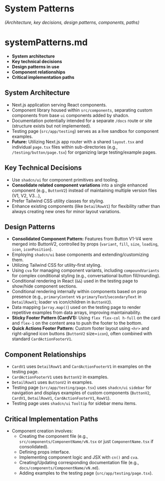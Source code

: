 # System Patterns

*(Architecture, key decisions, design patterns, components, paths)*

# systemPatterns.md

- **System architecture**
- **Key technical decisions**
- **Design patterns in use**
- **Component relationships**
- **Critical implementation paths**

## System Architecture
- Next.js application serving React components.
- Component library housed within `src/components`, separating custom components from base `ui` components added by shadcn.
- Documentation potentially intended for a separate `/docs` route or site (structure exists but not implemented).
- Testing page (`src/app/testing`) serves as a live sandbox for component examples.
- **Future:** Utilizing Next.js app router with a shared `layout.tsx` and individual `page.tsx` files within sub-directories (e.g., `/testing/button/page.tsx`) for organizing large testing/example pages.

## Key Technical Decisions
- Use `shadcn/ui` for component primitives and tooling.
- **Consolidate related component variations** into a single enhanced component (e.g., `ButtonV2`) instead of maintaining multiple version files (V1, V2, V3...),
- Prefer Tailwind CSS utility classes for styling.
- Enhance existing components (like `DetailRowV1`) for flexibility rather than always creating new ones for minor layout variations.

## Design Patterns
- **Consolidated Component Pattern:** Features from Button V1-V4 were merged into ButtonV2, controlled by props (`variant`, `fill`, `size`, `loading`, `icon`, `iconPosition`).
- Employing `shadcn/ui` base components and extending/customizing them.
- Utilizing Tailwind CSS for utility-first styling.
- Using `cva` for managing component variants, including `compoundVariants` for complex conditional styling (e.g., conversational button fill/rounding).
- Conditional rendering in React (`&&`) used in the testing page to show/hide component sections.
- Conditional rendering internally within components based on prop presence (e.g., `primaryContent` vs `primaryText`/`secondaryText` in `DetailRowV1`; loader vs icon/children in `ButtonV2`).
- Data mapping (`array.map()`) used on the testing page to render repetitive examples from data arrays, improving maintainability.
- **Sticky Footer Pattern (CardV1):** Using `flex flex-col h-full` on the card and `flex-1` on the content area to push the footer to the bottom.
- **Quick Actions Footer Pattern:** Custom footer layout using `<hr>` and right-aligned icon buttons (`ButtonV2` size=`icon`), often combined with standard `CardActionFooterV1`.

## Component Relationships
- `CardV1` uses `DetailRowV1` and `CardActionFooterV1` in examples on the testing page.
- `CardActionFooterV1` uses `ButtonV2` in examples.
- `DetailRowV1` uses `ButtonV2` in examples.
- Testing page (`src/app/testing/page.tsx`) uses `shadcn/ui` `sidebar` for navigation and displays examples of custom components (`ButtonV2`, `CardV1`, `DetailRowV1`, `CardActionFooterV1`, `RowV1`).
- Testing page uses `shadcn/ui` `Tooltip` for sidebar menu items.

## Critical Implementation Paths
- Component creation involves:
    - Creating the component file (e.g., `src/components/ComponentName/vN.tsx` or just `ComponentName.tsx` if consolidated).
    - Defining props interface.
    - Implementing component logic and JSX with `cn()` and `cva`.
    - Creating/Updating corresponding documentation file (e.g., `docs/components/ComponentName/vN.md`).
    - Adding examples to the testing page (`src/app/testing/page.tsx`).